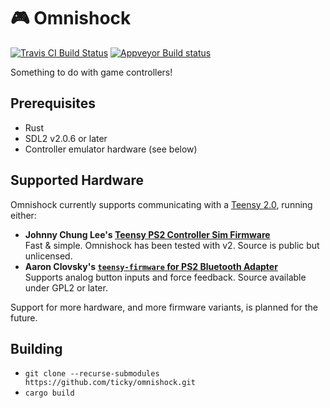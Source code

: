 # 🎮 Omnishock

[![Travis CI Build Status](https://travis-ci.org/ticky/omnishock.svg?branch=develop)](https://travis-ci.org/ticky/omnishock) [![Appveyor Build status](https://ci.appveyor.com/api/projects/status/9m0lyp0wy8djud7t/branch/develop?svg=true)](https://ci.appveyor.com/project/ticky/omnishock/branch/develop)

Something to do with game controllers!

## Prerequisites

- Rust
- SDL2 v2.0.6 or later
- Controller emulator hardware (see below)

## Supported Hardware

Omnishock currently supports communicating with a [Teensy 2.0](https://www.pjrc.com/store/teensy.html), running either:

- **Johnny Chung Lee's [Teensy PS2 Controller Sim Firmware](https://procrastineering.blogspot.com/2010/12/simulated-ps2-controller-for.html)**  
  Fast & simple. Omnishock has been tested with v2. Source is public but unlicensed.
- **Aaron Clovsky's [`teensy-firmware` for PS2 Bluetooth Adapter](http://psx-scene.com/forums/f19/how-build-your-own-ps2-bluetooth-adapter-use-real-ps3-ps4-controllers-wirelessly-your-ps2-127728/)**  
  Supports analog button inputs and force feedback. Source available under GPL2 or later.

Support for more hardware, and more firmware variants, is planned for the future.

## Building

- `git clone --recurse-submodules https://github.com/ticky/omnishock.git`
- `cargo build`
